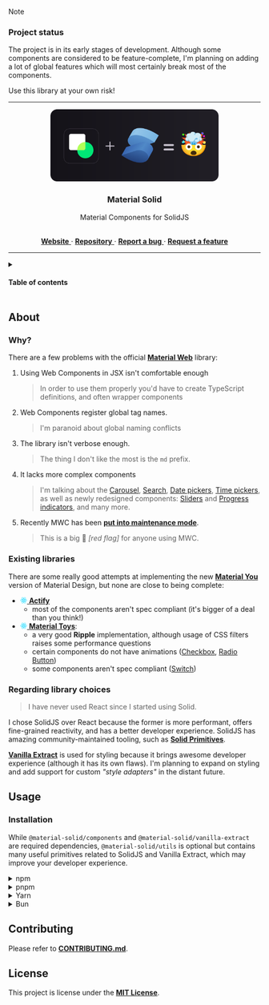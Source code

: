 > [!NOTE]
> ### Project status
> The project is in its early stages of development.
> Although some components are considered to be feature-complete, I'm planning on adding a lot of global features which will most certainly break most of the components.
>
> Use this library at your own risk!

---

<div align="center">
  <a href="https://github.com/deminearchiver/material-solid">
    <img src=".github/images/banner.svg" height="144">
  </a>
  <h3>Material Solid</h3>
  Material Components for SolidJS
  <br>
  <br>
  <p>
    <a href="https://material-solid.pages.dev">
      <b>Website</b>
    </a>
    ·
    <a href="https://github.com/deminearchiver/material-solid">
      <b>Repository</b>
    </a>
    ·
    <a href="https://github.com/deminearchiver/material-solid/issues">
      <b>Report a bug</b>
    </a>
    ·
    <a href="https://github.com/deminearchiver/material-solid/issues">
      <b>Request a feature</b>
    </a>
  </p>
</div>

---

<details>
<summary><h4>Table of contents<h4></summary>

- [About](#about)
  - [Why?](#why)
  - [Existing libraries](#existing-libraries)
  - [Regarding library choices](#regarding-library-choices)
- [Usage](#usage)
  - [Installation](#installation)
- [Contributing](#contributing)
- [License](#license)

</details>

## About

### Why?

There are a few problems with the official [**Material Web**](https://material-web.dev) library:

1. Using Web Components in JSX isn't comfortable enough
    > In order to use them properly you'd have to create TypeScript definitions, and often wrapper components

2. Web Components register global tag names.
    > I'm paranoid about global naming conflicts

3. The library isn't verbose enough.
    > The thing I don't like the most is the `md` prefix.

4. It lacks more complex components
    > I'm talking about the [Carousel](https://m3.material.io/components/carousel/overview), [Search](https://m3.material.io/components/search/overview), [Date pickers](https://m3.material.io/components/date-pickers/overview), [Time pickers](https://m3.material.io/components/time-pickers/overview), as well as newly redesigned components: [Sliders](https://m3.material.io/components/sliders/overview) and [Progress indicators](https://m3.material.io/components/progress-indicators/overview), and many more.

5. Recently MWC has been [**put into maintenance mode**](https://github.com/material-components/material-web/discussions/5642).
    > This is a big 🚩 *[red flag]* for anyone using MWC.

### Existing libraries

There are some really good attempts at implementing the new [**Material You**](https://m3.material.io) version of Material Design, but none are close to being complete:

- [<img src=".github/images/react.svg" height="12"> **Actify**](https://actifyjs.com)
  - most of the components aren't spec compliant (it's bigger of a deal than you think!)
- [<img src=".github/images/react.svg" height="12"> **Material Toys**](https://actifyjs.com):
  - a very good **Ripple** implementation, although usage of CSS filters raises some performance questions
  - certain components do not have animations ([Checkbox](https://www.material-toys.com/checkbox), [Radio Button](https://www.material-toys.com/radio-button))
  - some components aren't spec compliant ([Switch](https://www.material-toys.com/switch))

### Regarding library choices

> I have never used React since I started using Solid.

I chose SolidJS over React because the former is more performant, offers fine-grained reactivity, and has a better developer experience. SolidJS has amazing community-maintained tooling, such as [**Solid Primitives**](https://primitives.solidjs.community).

[**Vanilla Extract**](https://vanilla-extract.style) is used for styling because it brings awesome developer experience (although it has its own flaws). I'm planning to expand on styling and add support for custom *"style adapters"* in the distant future.


## Usage

### Installation

While `@material-solid/components` and `@material-solid/vanilla-extract` are required dependencies, `@material-solid/utils` is optional but contains many useful primitives related to SolidJS and Vanilla Extract, which may improve your developer experience.

<details>
  <summary>npm</summary>

  ```sh
  npm install @material-solid/components @material-solid/vanilla-extract @material-solid/utils
  ```
</details>
<details>
  <summary>pnpm</summary>

  ```sh
  pnpm install @material-solid/components @material-solid/vanilla-extract @material-solid/utils
  ```
</details>
<details>
  <summary>Yarn</summary>

  ```sh
  yarn add @material-solid/components @material-solid/vanilla-extract @material-solid/utils
  ```
</details>
<details>
  <summary>Bun</summary>

  ```sh
  bun add @material-solid/components @material-solid/vanilla-extract @material-solid/utils
  ```
</details>

## Contributing

Please refer to [**CONTRIBUTING.md**](CONTRIBUTING.md).

## License

This project is license under the [**MIT License**](LICENSE).
